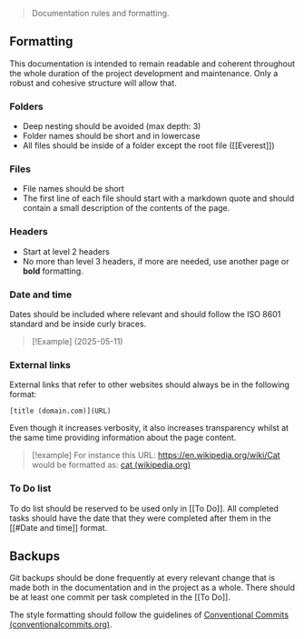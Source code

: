 > Documentation rules and formatting.

## Formatting

This documentation is intended to remain readable and coherent throughout the whole duration of the project development and maintenance. Only a robust and cohesive structure will allow that.

### Folders

- Deep nesting should be avoided (max depth: 3)
- Folder names should be short and in lowercase
- All files should be inside of a folder except the root file ([[Everest]])

### Files

- File names should be short
- The first line of each file should start with a markdown quote and should contain a small description of the contents of the page.

### Headers
- Start at level 2 headers
- No more than level 3 headers, if more are needed, use another page or **bold** formatting.

### Date and time
Dates should be included where relevant and should follow the ISO 8601 standard and be inside curly braces.

>[!Example]
(2025-05-11)

### External links
External links that refer to other websites should always be in the following format:

```
[title (domain.com)](URL)
```

Even though it increases verbosity, it also increases transparency whilst at the same time providing information about the page content.

>[!example]
For instance this URL: 
>https://en.wikipedia.org/wiki/Cat 
>would be formatted as:
>[cat (wikipedia.org)](https://en.wikipedia.org/wiki/Cat)

### To Do list
To do list should be reserved to be used only in [[To Do]]. All completed tasks should have the date that they were completed after them in the [[#Date and time]] format.

## Backups
Git backups should be done frequently at every relevant change that is made both in the documentation and in the project as a whole. There should be at least one commit per task completed in the [[To Do]].

The style formatting should follow the guidelines of [Conventional Commits (conventionalcommits.org)](https://www.conventionalcommits.org/en/v1.0.0/).